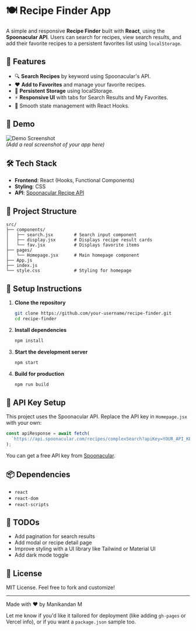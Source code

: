 
# 🍽️ Recipe Finder App

A simple and responsive **Recipe Finder** built with **React**, using the **Spoonacular API**. Users can search for recipes, view search results, and add their favorite recipes to a persistent favorites list using `localStorage`.

## 🚀 Features

- 🔍 **Search Recipes** by keyword using Spoonacular's API.
- ❤️ **Add to Favorites** and manage your favorite recipes.
- 🧾 **Persistent Storage** using localStorage.
- ⚡ **Responsive UI** with tabs for Search Results and My Favorites.
- 🔁 Smooth state management with React Hooks.

## 📸 Demo

![Demo Screenshot](demo.png)  
*(Add a real screenshot of your app here)*

## 🛠️ Tech Stack

- **Frontend**: React (Hooks, Functional Components)
- **Styling**: CSS
- **API**: [Spoonacular Recipe API](https://spoonacular.com/food-api)

## 🧱 Project Structure

```
src/
├── components/
│   ├── search.jsx        # Search input component
│   ├── display.jsx       # Displays recipe result cards
│   └── fav.jsx           # Displays favorite items
├── pages/
│   └── Homepage.jsx      # Main homepage component
├── App.js
├── index.js
└── style.css             # Styling for homepage
```

## 🔧 Setup Instructions

1. **Clone the repository**
   ```bash
   git clone https://github.com/your-username/recipe-finder.git
   cd recipe-finder
   ```

2. **Install dependencies**
   ```bash
   npm install
   ```

3. **Start the development server**
   ```bash
   npm start
   ```

4. **Build for production**
   ```bash
   npm run build
   ```

## 🔑 API Key Setup

This project uses the Spoonacular API. Replace the API key in `Homepage.jsx` with your own:

```js
const apiResponse = await fetch(
  `https://api.spoonacular.com/recipes/complexSearch?apiKey=YOUR_API_KEY&query=${data}`
);
```

You can get a free API key from [Spoonacular](https://spoonacular.com/food-api).

## 📦 Dependencies

- `react`
- `react-dom`
- `react-scripts`

## 📌 TODOs

- Add pagination for search results
- Add modal or recipe detail page
- Improve styling with a UI library like Tailwind or Material UI
- Add dark mode toggle

## 📄 License

MIT License. Feel free to fork and customize!

---

Made with ❤️ by Manikandan M

Let me know if you'd like it tailored for deployment (like adding `gh-pages` or Vercel info), or if you want a `package.json` sample too.
